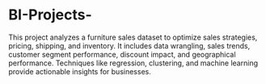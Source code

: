 # BI-Projects-
This project analyzes a furniture sales dataset to optimize sales strategies, pricing, shipping, and inventory. It includes data wrangling, sales trends, customer segment performance, discount impact, and geographical performance. Techniques like regression, clustering, and machine learning provide actionable insights for businesses.
